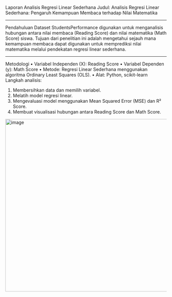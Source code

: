 Laporan Analisis Regresi Linear Sederhana
Judul: Analisis Regresi Linear Sederhana: Pengaruh Kemampuan Membaca terhadap Nilai Matematika
________________________________________
Pendahuluan
Dataset StudentsPerformance digunakan untuk menganalisis hubungan antara nilai membaca (Reading Score) dan nilai matematika (Math Score) siswa. Tujuan dari penelitian ini adalah mengetahui sejauh mana kemampuan membaca dapat digunakan untuk memprediksi nilai matematika melalui pendekatan regresi linear sederhana.
________________________________________
Metodologi
•	Variabel Independen (X): Reading Score
•	Variabel Dependen (y): Math Score
•	Metode: Regresi Linear Sederhana menggunakan algoritma Ordinary Least Squares (OLS).
•	Alat: Python, scikit-learn
Langkah analisis:
1.	Membersihkan data dan memilih variabel.
2.	Melatih model regresi linear.
3.	Mengevaluasi model menggunakan Mean Squared Error (MSE) dan R² Score.
4.	Membuat visualisasi hubungan antara Reading Score dan Math Score.

<img width="803" height="540" alt="image" src="https://github.com/user-attachments/assets/9e8ed507-885a-4eab-b476-ddae5f346ae9" />
